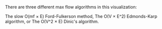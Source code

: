 

There are three different max flow algorithms in this visualization:

The slow O(mf × E) Ford-Fulkerson method,
The O(V × E^2) Edmonds-Karp algorithm, or
The O(V^2 × E) Dinic's algorithm.
